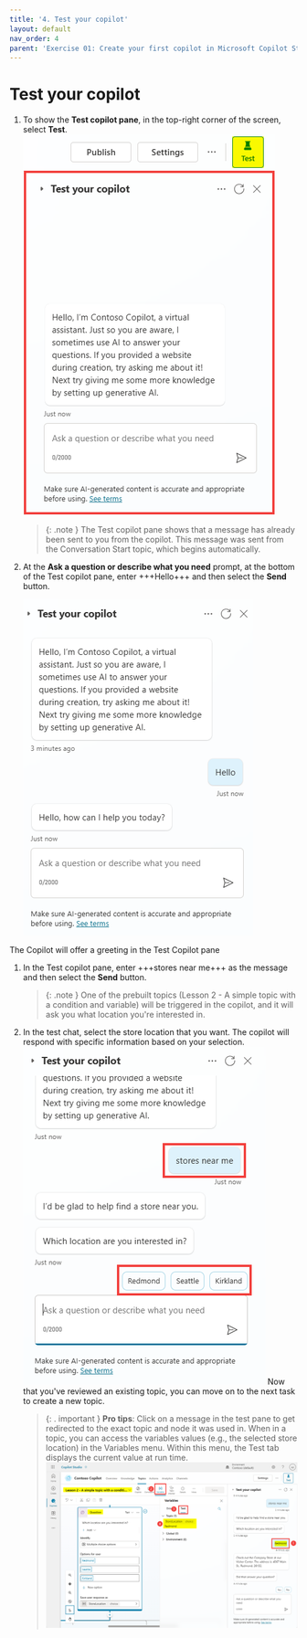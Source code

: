 ```yaml
---
title: '4. Test your copilot'
layout: default
nav_order: 4
parent: 'Exercise 01: Create your first copilot in Microsoft Copilot Studio'
---
```


# Test your copilot

1.	To show the **Test copilot pane**, in the top-right corner of the screen, select **Test**.
	![A screenshot of a phone Description automatically generated](../../media/0e9e686b261880f356ea88bd67fcf2ab.png "A screenshot of a phone Description automatically generated")

	>{: .note } The Test copilot pane shows that a message has already been sent to you from the copilot. This message was sent from the Conversation Start topic, which begins automatically.

3. At the **Ask a question or describe what you need** prompt, at the bottom of the Test copilot pane, enter +++Hello+++ and then select the **Send** button.

    ![A screenshot of a chat Description automatically generated](../../media/b7379599686d5ed466fd726a4e91ea5f.png "A screenshot of a chat Description automatically generated")

The Copilot will offer a greeting in the Test Copilot pane

1.	In the Test copilot pane, enter +++stores near me+++ as the message and then select the **Send** button. 

	>{: .note } One of the prebuilt topics (Lesson 2 - A simple topic with a condition and variable) will be triggered in the copilot, and it will ask you what location you're interested in.

2.	In the test chat, select the store location that you want. The copilot will respond with specific information based on your selection.
 	![A screenshot of a chat Description automatically generated](../../media/06911c6766d0d1151ad10b6f2bde34a1.png "A screenshot of a chat Description automatically generated")
 	Now that you've reviewed an existing topic, you can move on to the next task to create a new topic.

    >{: . important }	**Pro tips**: Click on a message in the test pane to get redirected to the exact topic and node it was used in. When in a topic, you can access the variables values (e.g., the selected store location) in the Variables menu. Within this menu, the Test tab displays the current value at run time. ![A screenshot of a computer Description automatically generated](../../media/16e1af56e7a7fbdf562121dd8bf7ecac.png "A screenshot of a computer Description automatically generated")
